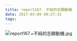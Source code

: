 ```yaml
---
title: report167. 不純的志願動機
date: 2017-03-09 09:27:15
tags:
---
```

![report167.+不純的志願動機.jpg](https://i.loli.net/2017/09/15/59bb9ce0a6bbf.jpg)
